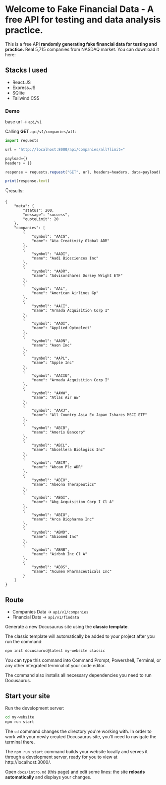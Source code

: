# Welcome to Fake Financial Data - A free API for testing and data analysis practice.

This is a free API **randomly generating fake financial data for testing and practice.**
Real 5,715 companies from NASDAQ market. You can download it here: 

## Stacks I used

- React.JS
- Express.JS
- SQlite
- Tailwind CSS

### Demo

base url → `api/v1`

Calling **GET** `api/v1/companies/all`:

```jsx title="src/pages/my-react-page.js"
import requests

url = "http://localhost:8000/api/companies/all?limit="

payload={}
headers = {}

response = requests.request("GET", url, headers=headers, data=payload)

print(response.text)
```
👇results:
```
{
    "meta": {
        "status": 200,
        "message": "success",
        "quoteLimit": 20
    },
    "companies": [
        {
            "symbol": "AACG",
            "name": "Ata Creativity Global ADR"
        },
        {
            "symbol": "AADI",
            "name": "Aadi Biosciences Inc"
        },
        {
            "symbol": "AADR",
            "name": "Advisorshares Dorsey Wright ETF"
        },
        {
            "symbol": "AAL",
            "name": "American Airlines Gp"
        },
        {
            "symbol": "AACI",
            "name": "Armada Acquisition Corp I"
        },
        {
            "symbol": "AAOI",
            "name": "Applied Optoelect"
        },
        {
            "symbol": "AAON",
            "name": "Aaon Inc"
        },
        {
            "symbol": "AAPL",
            "name": "Apple Inc"
        },
        {
            "symbol": "AACIU",
            "name": "Armada Acquisition Corp I"
        },
        {
            "symbol": "AAWW",
            "name": "Atlas Air Ww"
        },
        {
            "symbol": "AAXJ",
            "name": "All Country Asia Ex Japan Ishares MSCI ETF"
        },
        {
            "symbol": "ABCB",
            "name": "Ameris Bancorp"
        },
        {
            "symbol": "ABCL",
            "name": "Abcellera Biologics Inc"
        },
        {
            "symbol": "ABCM",
            "name": "Abcam Plc ADR"
        },
        {
            "symbol": "ABEO",
            "name": "Abeona Therapeutics"
        },
        {
            "symbol": "ABGI",
            "name": "Abg Acquisition Corp I Cl A"
        },
        {
            "symbol": "ABIO",
            "name": "Arca Biopharma Inc"
        },
        {
            "symbol": "ABMD",
            "name": "Abiomed Inc"
        },
        {
            "symbol": "ABNB",
            "name": "Airbnb Inc Cl A"
        },
        {
            "symbol": "ABOS",
            "name": "Acumen Pharmaceuticals Inc"
        }
    ]
}
```
## Route

- Companies Data → `api/v1/companies`
- Financial Data → `api/v1/findata`


Generate a new Docusaurus site using the **classic template**.

The classic template will automatically be added to your project after you run the command:

```bash
npm init docusaurus@latest my-website classic
```

You can type this command into Command Prompt, Powershell, Terminal, or any other integrated terminal of your code editor.

The command also installs all necessary dependencies you need to run Docusaurus.

## Start your site

Run the development server:

```bash
cd my-website
npm run start
```

The `cd` command changes the directory you're working with. In order to work with your newly created Docusaurus site, you'll need to navigate the terminal there.

The `npm run start` command builds your website locally and serves it through a development server, ready for you to view at http://localhost:3000/.

Open `docs/intro.md` (this page) and edit some lines: the site **reloads automatically** and displays your changes.
